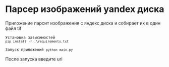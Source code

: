 <h1>Парсер изображений yandex диска</h1>

Приложение парсит изображения с яндекс диска и собирает их в один файл tif <br/>

<code>Установка зависимостей `pip install -r .\requirements.txt`</code> <br/>

<code>Запуск приложений `python main.py`</code> <br/>

После запуска введите url 


